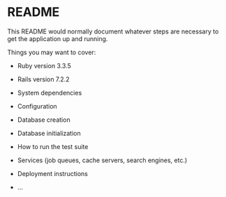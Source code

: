 # README

This README would normally document whatever steps are necessary to get the
application up and running.

Things you may want to cover:

* Ruby version 3.3.5
* Rails version 7.2.2

* System dependencies

* Configuration

* Database creation

* Database initialization

* How to run the test suite

* Services (job queues, cache servers, search engines, etc.)

* Deployment instructions

* ...
